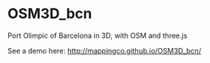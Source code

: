 OSM3D_bcn
=========

Port Olimpic of Barcelona in 3D, with OSM and three.js

See a demo here: http://mappingco.github.io/OSM3D_bcn/
